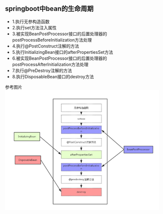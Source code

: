 ## springboot中bean的生命周期
- 1.执行无参构造函数
- 2.执行set方法注入属性
- 3.被实现BeanPostProcessor接口的后置处理器的postProcessBeforeInitialization方法处理
- 4.执行@PostConstruct注解的方法
- 5.执行InitializingBean接口的afterPropertiesSet方法
- 6.被实现BeanPostProcessor接口的后置处理器的postProcessAfterInitialization方法处理
- 7.执行@PreDestroy注解的方法
- 8.执行DisposableBean接口的destroy方法

参考图片
![springboot-bean](https://github.com/gsonkeno/springboot-training/blob/master/springboot-bean/doc/springboot-bean.jpg)